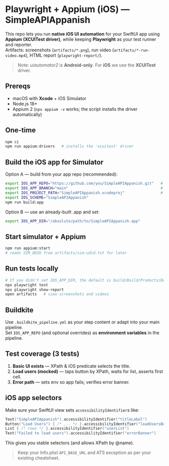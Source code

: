 # Playwright + Appium (iOS) — SimpleAPIAppanish

This repo lets you run **native iOS UI automation** for your SwiftUI app using **Appium (XCUITest driver)**, while keeping **Playwright** as your test runner and reporter.  
Artifacts: screenshots (`artifacts/*.png`), run video (`artifacts/*-run-video.mp4`), HTML report (`playwright-report/`).

> Note: *uiautomator2* is **Android-only**. For **iOS** we use the **XCUITest** driver.

## Prereqs
- macOS with **Xcode** + iOS Simulator
- Node.js 18+
- Appium 2 (`npx appium -v` works; the script installs the driver automatically)

## One-time
```bash
npm ci
npm run appium:drivers   # installs the 'xcuitest' driver
```

## Build the iOS app for Simulator
Option A — build from your app repo (recommended):
```bash
export IOS_APP_REPO="https://github.com/you/SimpleAPIAppanish.git"   # set your real URL
export IOS_APP_BRANCH="main"                                         # optional
export IOS_PROJECT_PATH="SimpleAPIAppanish.xcodeproj"                # or YourApp.xcworkspace (adjust build script)
export IOS_SCHEME="SimpleAPIAppanish"
npm run build:app
```

Option B — use an already-built .app and set:
```bash
export IOS_APP_DIR="/absolute/path/to/SimpleAPIAppanish.app"
```

## Start simulator + Appium
```bash
npm run appium:start
# reads SIM_UDID from artifacts/sim-udid.txt for later
```

## Run tests locally
```bash
# If you didn't set IOS_APP_DIR, the default is build/Build/Products/Debug-iphonesimulator/SimpleAPIAppanish.app
npx playwright test
npx playwright show-report
open artifacts   # view screenshots and videos
```

## Buildkite
Use `.buildkite_pipeline.yml` as your step content or adapt into your main pipeline.  
Set `IOS_APP_REPO` (and optional overrides) as **environment variables** in the pipeline.

## Test coverage (3 tests)
1. **Basic UI exists** — XPath & iOS predicate selects the title.
2. **Load users (mocked)** — taps button by XPath, waits for list, asserts first cell.
3. **Error path** — sets env so app fails; verifies error banner.

## iOS app selectors
Make sure your SwiftUI view sets `accessibilityIdentifier`s like:
```swift
Text("SimpleAPIAppanish").accessibilityIdentifier("titleLabel")
Button("Load Users") { /* ... */ }.accessibilityIdentifier("loadUsersButton")
List { /* rows */ }.accessibilityIdentifier("userList")
Text("Failed to load users").accessibilityIdentifier("errorBanner")
```
This gives you stable selectors (and allows XPath by @name).

> Keep your Info.plist `API_BASE_URL` and ATS exception as per your existing cheatsheet.
